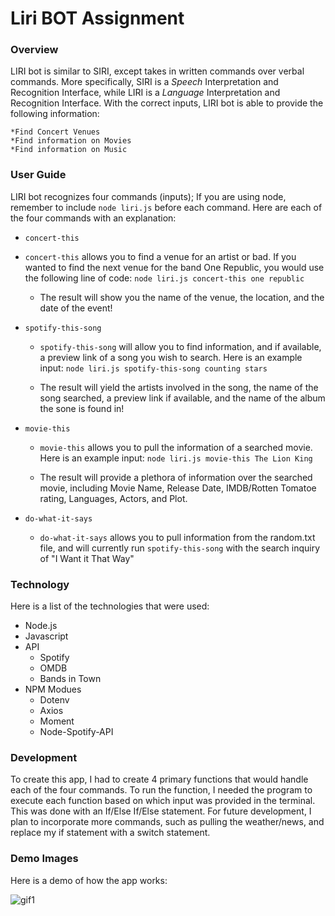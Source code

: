 # Liri BOT Assignment

### Overview

LIRI bot is similar to SIRI, except takes in written commands over verbal commands. More specifically, SIRI is a _Speech_ Interpretation and Recognition Interface, while LIRI is a _Language_ Interpretation and Recognition Interface. With the correct inputs, LIRI bot is able to provide the following information: 

    *Find Concert Venues
    *Find information on Movies
    *Find information on Music

### User Guide

LIRI bot recognizes four commands (inputs); If you are using node, remember to include `node liri.js` before each command. Here are each of the four commands with an explanation: 

* `concert-this`

* `concert-this` allows you to find a venue for an artist or bad. If you wanted to find the next venue for the band One Republic, you would use the following line of code: 
    `node liri.js concert-this one republic` 

    * The result will show you the name of the venue, the location, and the date of the event!

* `spotify-this-song`

    * `spotify-this-song` will allow you to find information, and if available, a preview link of a song you wish to search. Here is an example input:
    `node liri.js spotify-this-song counting stars`

    * The result will yield the artists involved in the song, the name of the song searched, a preview link if available, and the name of the album the sone is found in!

* `movie-this`

    * `movie-this` allows you to pull the information of a searched movie. Here is an example input: 
    `node liri.js movie-this The Lion King`

    * The result will provide a plethora of information over the searched movie, including Movie Name, Release Date, IMDB/Rotten Tomatoe rating, Languages, Actors, and Plot. 

* `do-what-it-says`

    * `do-what-it-says` allows you to pull information from the random.txt file, and will currently run `spotify-this-song` with the search inquiry of "I Want it That Way"

### Technology

Here is a list of the technologies that were used:

* Node.js 
* Javascript
* API
    * Spotify
    * OMDB
    * Bands in Town
* NPM Modues
    * Dotenv
    * Axios
    * Moment
    * Node-Spotify-API

### Development

To create this app, I had to create 4 primary functions that would handle each of the four commands. To run the function, I needed the program to execute each function based on which input was provided in the terminal. This was done with an If/Else If/Else statement. For future development, I plan to incorporate more commands, such as pulling the weather/news, and replace my if statement with a switch statement. 

### Demo Images

Here is a demo of how the app works: 

![gif1](https://gph.is/g/4zq6bbL)
